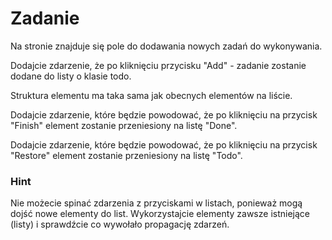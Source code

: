 # Zadanie


 Na stronie znajduje się pole do dodawania nowych zadań do wykonywania.
 
 Dodajcie zdarzenie, że po kliknięciu przycisku "Add" - zadanie zostanie dodane do listy o klasie todo.
 
 Struktura elementu ma taka sama jak obecnych elementów na liście.

 Dodajcie zdarzenie, które będzie powodować, że po kliknięciu na przycisk "Finish" element zostanie przeniesiony na listę "Done".
 
 Dodajcie zdarzenie, które będzie powodować, że po kliknięciu na przycisk "Restore" element zostanie przeniesiony na listę "Todo".
 

 ### Hint
 Nie możecie spinać zdarzenia z przyciskami w listach, ponieważ mogą dojść nowe elementy do list.
 Wykorzystajcie elementy zawsze istniejące (listy) i sprawdźcie co wywołało propagację zdarzeń.

 

